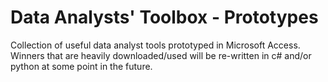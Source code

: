 # Data Analysts' Toolbox - Prototypes
Collection of useful data analyst tools prototyped in Microsoft Access.  Winners that are heavily downloaded/used will be re-written in c# and/or python at some point in the future.


